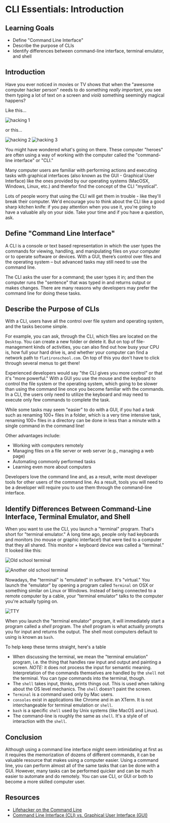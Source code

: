 # CLI Essentials: Introduction

## Learning Goals

* Define "Command Line Interface"
* Describe the purpose of CLIs
* Identify differences between command-line interface, terminal emulator, and
  shell

## Introduction

Have you ever noticed in movies or TV shows that when the "awesome computer
hacker person" needs to do something _really important_, you see them typing a
lot of text on a screen and _viol&agrave;_ something seemingly magical happens?

Like this...

![hacking 1](https://curriculum-content.s3.amazonaws.com/prework/hack.gif)

or this...

![hacking 2](https://curriculum-content.s3.amazonaws.com/prework/hacker.gif)
![hacking 3](https://curriculum-content.s3.amazonaws.com/prework/hacking.gif)

You might have wondered what's going on there. These computer "heroes" are often
using a way of working with the computer called the "command-line interface" or
"CLI." 

Many computer users are familiar with performing actions and executing tasks
with graphical interfaces (also known as the GUI - Graphical User Interface)
like the ones provided by our operating systems (MacOSX, Windows, Linux, etc.)
and therefor find the concept of the CLI "mystical". 

Lots of people worry that using the CLI will get them in trouble - like they'll
break their computer. We'd encourage you to think about the CLI like a good
sharp kitchen knife: if you pay attention when you use it, you're going to have
a valuable ally on your side. Take your time and if you have a question, ask.

## Define "Command Line Interface"

A CLI is a console or text based representation in which the user types the
commands for viewing, handling, and manipulating files on your computer or to
operate software or devices. With a GUI, there’s control over files and the
operating system – but advanced tasks may still need to use the command line.

The CLI asks the user for a command; the user types it in; and then the computer
runs the "sentence" that was typed in and returns output or makes changes. There
are many reasons why developers may prefer the command line for doing these
tasks.

## Describe the Purpose of CLIs

With a CLI, users have all the control over file system and operating system,
and the tasks become simple. 

For example, you can ask, through the CLI, which files are located on the
`Desktop`. You can create a new folder or delete it. But on top of
file-management kinds of activities, you can also find out how busy your CPU is,
how full your hard drive is, and whether your computer can find a network path
to `flatironschool.com`. On top of this you don't have to click through several
menus to get there!

Experienced developers would say "the CLI gives you more control" or that it's
"more powerful." With a GUI you use the mouse and the keyboard to control the
file system or the operating system, which going to be slower than using the
command line once you become familiar with the commands. In a CLI, the users
only need to utilize the keyboard and may need to execute only few commands to
complete the task.

While some tasks may seem "easier" to do with a GUI, if you had a task such as
renaming 100+ files in a folder, which is a very time intensive task, renaming
100+ files in a directory can be done in less than a minute with a single
command in the command line!

Other advantages include:
* Working with computers remotely
* Managing files on a file server or web server (e.g., managing a web page)
* Automating commonly performed tasks
* Learning even more about computers

Developers love the command line and, as a result, write most developer tools
for other users of the command line. As a result, tools you will need to be a
developer will require you to use them through the command-line interface.

## Identify Differences Between Command-Line Interface, Terminal Emulator, and Shell

When you want to use the CLI, you launch a "terminal" program. That's short for
"terminal emulator." A long time ago, people only had keyboards and monitors (no
mouse or graphic interface!) that were tied to a computer that they all shared.
This monitor + keyboard device was called a "terminal." It looked like this:

![Old school
terminal](https://curriculum-content.s3.amazonaws.com/prework/tty1.jpg "Old
School Temrinal")


![Another old school
terminal](https://curriculum-content.s3.amazonaws.com/prework/tty2.jpg "Another
Old School Terminal")

Nowadays, the "terminal" is "emulated" in software. It's "virtual." You launch
the "emulator" by opening a program called `Terminal` on OSX or something
similar on Linux or Windows. Instead of being connected to a remote computer by
a cable, your "terminal emulator" talks to the computer you're actually typing
on.

![TTY](https://curriculum-content.s3.amazonaws.com/prework/tty3.jpg)

When you launch the "terminal emulator" program, it will immediately start a
program called a _shell_ program. The _shell_ program is what actually prompts
you for input and returns the output. The shell most computers default to using
is known as `bash`.

To help keep these terms straight, here's a table

* When discussing the terminal, we mean the "terminal emulation" program, i.e.
  the thing that handles raw input and output and painting a screen. *NOTE:* it
  does not process the input for semantic meaning. Interpretation of the
  commands themselves are handled by the `shell` not the terminal. You can
  _type_ commands into the terminal, though.
* The `shell` takes input, thinks, prints things out. This is used when talking
  about the OS level mechanics. The `shell` doesn't paint the screen.
* `Terminal` is a command used only by Mac users.
* `consoles` exist in applications like Chrome and in an XTerm. It is not
  interchangeable for terminal emulation or `shell`.
* `bash` is a specific `shell` used by Unix systems (like MacOS and Linux).
* The command-line is roughly the same as `shell`. It's a style of of
  interaction with the `shell`.

## Conclusion

Although using a command line interface might seem intimidating at first as it
requires the memorization of dozens of different commands, it can be valuable
resource that makes using a computer easier. Using a command line, you can
perform almost all of the same tasks that can be done with a GUI. However, many
tasks can be performed quicker and can be much easier to automate and do
remotely. You can use CLI, or GUI or both to become a more skilled computer
user.

## Resources

- [Lifehacker on the Command Line](http://lifehacker.com/5633909/who-needs-a-mouse-learn-to-use-the-command-line-for-almost-anything)
- [Command Line Interface (CLI) vs. Graphical User Interface (GUI)](https://www.cybrary.it/0p3n/command-line-interface-cli-vs-graphical-user-interface-gui/)